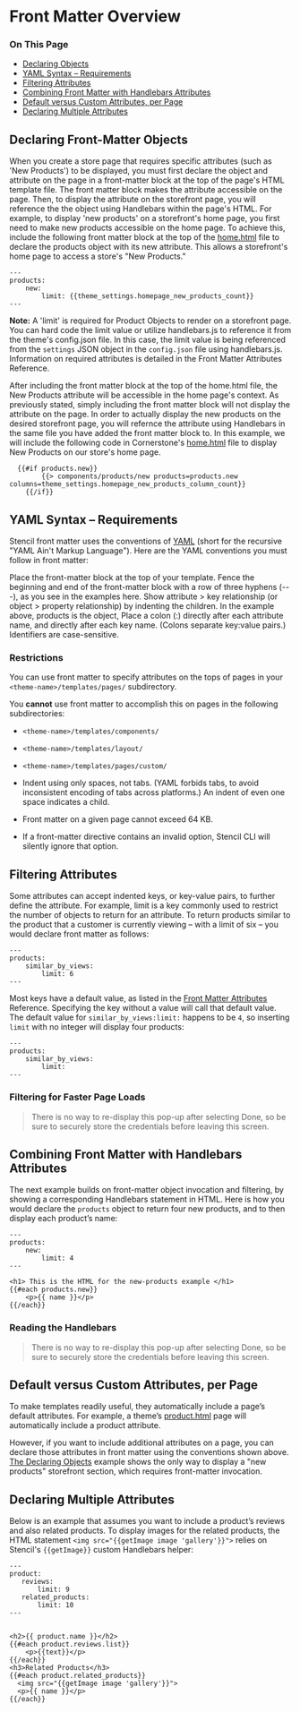 <h1>Front Matter Overview</h1>

<div class="otp" id="no-index">
	<h3> On This Page </h3>
	<ul>
    <li><a href="#front-matter-overview_declaring-objects">Declaring Objects</a></li>
    <li><a href="#front-matter-overview_yaml-syntax">YAML Syntax – Requirements</a></li>
    <li><a href="#front-matter-overview_filtering-attributes">Filtering Attributes</a></li>
    <li><a href="#front-matter-overview_combining-front-matter">Combining Front Matter with Handlebars Attributes</a></li>
    <li><a href="#front-matter-overview_default-versus-custom">Default versus Custom Attributes, per Page</a></li>
    <li><a href="#front-matter-overview_declaring-multiple">Declaring Multiple Attributes</a></li>
	</ul>
</div>








<a href='#front-matter-overview_declaring-objects' aria-hidden='true' class='block-anchor'  id='front-matter-overview_declaring-objects'><i aria-hidden='true' class='linkify icon'></i></a>

## Declaring Front-Matter Objects

When you create a store page that requires specific attributes (such as 'New Products') to be displayed, you must first declare the object and attribute on the page in a front-matter block at the top of the page's HTML template file. The front matter block makes the attribute accessible on the page. Then, to display the attribute on the storefront page, you will reference the the object using Handlebars within the page's HTML.
For example, to display 'new products' on a storefront's home page, you first need to make new products accessible on the home page. To achieve this, include the following front matter block at the top of the [home.html](https://github.com/bigcommerce/cornerstone/blob/master/templates/pages/home.html) file to declare the products object with its new attribute. This allows a storefront's home page to access a store's "New Products."

```
---
products:
    new:
    	limit: {{theme_settings.homepage_new_products_count}}
---
```

**Note:** A 'limit' is required for Product Objects to render on a storefront page. You can hard code the limit value or utilize handlebars.js to reference it from the theme's config.json file. In this case, the limit value is being referenced from the `settings` JSON object in the `config.json` file using handlebars.js. Information on required attributes is detailed in the Front Matter Attributes Reference. 

After including the front matter block at the top of the home.html file, the New Products attribute will be accessible in the home page's context. As previously stated, simply including the front matter block will not display the attribute on the page. In order to actually display the new products on the desired storefront page, you will refernce the attribute using Handlebars in the same file you have added the front matter block to.
In this example, we will include the following code in Cornerstone's [home.html](https://github.com/bigcommerce/cornerstone/blob/master/templates/pages/home.html) file to display New Products on our store's home page. 


```
  {{#if products.new}}
        {{> components/products/new products=products.new columns=theme_settings.homepage_new_products_column_count}}
    {{/if}}
```


<a href='#front-matter-overview_yaml-syntax' aria-hidden='true' class='block-anchor'  id='front-matter-overview_yaml-syntax'><i aria-hidden='true' class='linkify icon'></i></a>

## YAML Syntax – Requirements

Stencil front matter uses the conventions of [YAML]() (short for the recursive "YAML Ain't Markup Language"). Here are the YAML conventions you must follow in front matter:

Place the front-matter block at the top of your template.
Fence the beginning and end of the front-matter block with a row of three hyphens (---), as you see in the examples here.
Show attribute > key relationship (or object > property relationship) by indenting the children. In the example above, products is the object,
Place a colon (:) directly after each attribute name, and directly after each key name. (Colons separate key:value pairs.)
Identifiers are case-sensitive.

### Restrictions

You can use front matter to specify attributes on the tops of pages in your
`<theme-name>/templates/pages/` subdirectory.

You **cannot** use front matter to accomplish this on pages in the following subdirectories:
* `<theme-name>/templates/components/`
* `<theme-name>/templates/layout/`
* `<theme-name>/templates/pages/custom/` 

* Indent using only spaces, not tabs. (YAML forbids tabs, to avoid inconsistent encoding of tabs across platforms.) An indent of even one space indicates a child.

* Front matter on a given page cannot exceed 64 KB.

* If a front-matter directive contains an invalid option, Stencil CLI will silently ignore that option.



<a href='#front-matter-overview_filtering-attributes' aria-hidden='true' class='block-anchor'  id='front-matter-overview_filtering-attributes'><i aria-hidden='true' class='linkify icon'></i></a>

## Filtering Attributes

Some attributes can accept indented keys, or key-value pairs, to further define the attribute. For example, limit is a key commonly used to restrict the number of objects to return for an attribute.
To return products similar to the product that a customer is currently viewing – with a limit of six – you would declare front matter as follows:

```
---
products:
    similar_by_views:
        limit: 6
---
```

Most keys have a default value, as listed in the [Front Matter Attributes]() Reference. Specifying the key without a value will call that default value. The default value for `similar_by_views:limit:` happens to be `4`, so inserting `limit` with no integer will display four products:

```
---
products:
    similar_by_views:
        limit:
---
```


<div class="HubBlock--callout">
<div class="CalloutBlock--">
<div class="HubBlock-content">
    
<!-- theme:  -->

### Filtering for Faster Page Loads
> There is no way to re-display this pop-up after selecting Done, so be sure to securely store the credentials before leaving this screen.

</div>
</div>
</div>

<a href='#front-matter-overview_combining-front-matter' aria-hidden='true' class='block-anchor'  id='front-matter-overview_combining-front-matter'><i aria-hidden='true' class='linkify icon'></i></a>

## Combining Front Matter with Handlebars Attributes

The next example builds on front-matter object invocation and filtering, by showing a corresponding Handlebars statement in HTML. Here is how you would declare the `products` object to return four new products, and to then display each product’s name:

```
---
products:
    new:
        limit: 4
---

<h1> This is the HTML for the new-products example </h1>
{{#each products.new}}
    <p>{{ name }}</p>
{{/each}}
```

<div class="HubBlock--callout">
<div class="CalloutBlock--">
<div class="HubBlock-content">
    
<!-- theme:  -->

###  Reading the Handlebars
> There is no way to re-display this pop-up after selecting Done, so be sure to securely store the credentials before leaving this screen.

</div>
</div>
</div>

<a href='#front-matter-overview_default-versus-custom' aria-hidden='true' class='block-anchor'  id='front-matter-overview_default-versus-custom'><i aria-hidden='true' class='linkify icon'></i></a>

## Default versus Custom Attributes, per Page

To make templates readily useful, they automatically include a page’s default attributes. For example, a theme’s [product.html](https://github.com/bigcommerce/cornerstone/blob/master/templates/pages/product.html) page will automatically include a product attribute.

However, if you want to include additional attributes on a page, you can declare those attributes in front matter using the conventions shown above. [The Declaring Objects](#front-matter-overview_declaring-objects) example shows the only way to display a "new products" storefront section, which requires front-matter invocation.

<a href='#front-matter-overview_declaring-multiple' aria-hidden='true' class='block-anchor'  id='front-matter-overview_declaring-multiple'><i aria-hidden='true' class='linkify icon'></i></a>

## Declaring Multiple Attributes

Below is an example that assumes you want to include a product’s reviews and also related products. To display images for the related products, the HTML statement `<img src="{{getImage image 'gallery'}}">` relies on Stencil's `{{getImage}}` custom Handlebars helper:

```
---
product:
   reviews:
       limit: 9
   related_products:
       limit: 10
---


<h2>{{ product.name }}</h2>
{{#each product.reviews.list}}
    <p>{{text}}</p>
{{/each}}
<h3>Related Products</h3>
{{#each product.related_products}}
  <img src="{{getImage image 'gallery'}}">
  <p>{{ name }}</p>
{{/each}}
```



